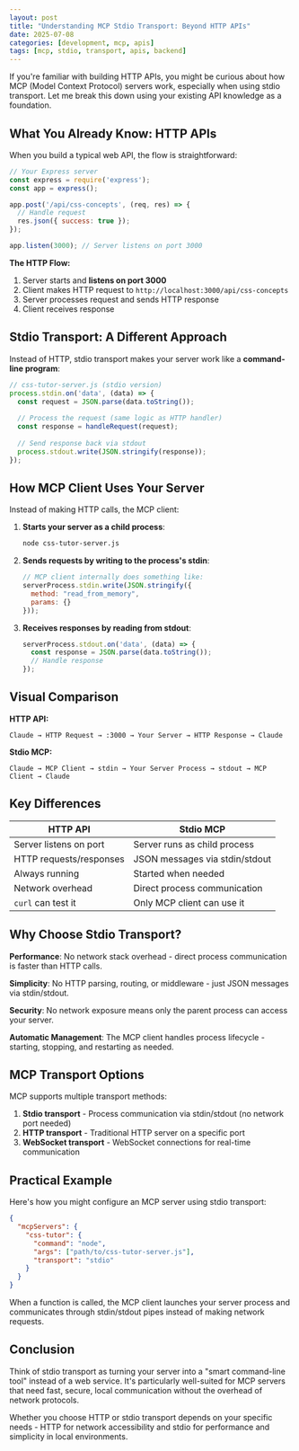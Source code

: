 ```yaml
---
layout: post
title: "Understanding MCP Stdio Transport: Beyond HTTP APIs"
date: 2025-07-08
categories: [development, mcp, apis]
tags: [mcp, stdio, transport, apis, backend]
---
```


If you're familiar with building HTTP APIs, you might be curious about how MCP (Model Context Protocol) servers work, especially when using stdio transport. Let me break this down using your existing API knowledge as a foundation.

## What You Already Know: HTTP APIs

When you build a typical web API, the flow is straightforward:

```javascript
// Your Express server
const express = require('express');
const app = express();

app.post('/api/css-concepts', (req, res) => {
  // Handle request
  res.json({ success: true });
});

app.listen(3000); // Server listens on port 3000
```

**The HTTP Flow:**
1. Server starts and **listens on port 3000**
2. Client makes HTTP request to `http://localhost:3000/api/css-concepts`
3. Server processes request and sends HTTP response
4. Client receives response

## Stdio Transport: A Different Approach

Instead of HTTP, stdio transport makes your server work like a **command-line program**:

```javascript
// css-tutor-server.js (stdio version)
process.stdin.on('data', (data) => {
  const request = JSON.parse(data.toString());
  
  // Process the request (same logic as HTTP handler)
  const response = handleRequest(request);
  
  // Send response back via stdout
  process.stdout.write(JSON.stringify(response));
});
```

## How MCP Client Uses Your Server

Instead of making HTTP calls, the MCP client:

1. **Starts your server as a child process**:
   ```bash
   node css-tutor-server.js
   ```

2. **Sends requests by writing to the process's stdin**:
   ```javascript
   // MCP client internally does something like:
   serverProcess.stdin.write(JSON.stringify({
     method: "read_from_memory",
     params: {}
   }));
   ```

3. **Receives responses by reading from stdout**:
   ```javascript
   serverProcess.stdout.on('data', (data) => {
     const response = JSON.parse(data.toString());
     // Handle response
   });
   ```

## Visual Comparison

**HTTP API:**
```
Claude → HTTP Request → :3000 → Your Server → HTTP Response → Claude
```

**Stdio MCP:**
```
Claude → MCP Client → stdin → Your Server Process → stdout → MCP Client → Claude
```

## Key Differences

| HTTP API | Stdio MCP |
|----------|-----------|
| Server listens on port | Server runs as child process |
| HTTP requests/responses | JSON messages via stdin/stdout |
| Always running | Started when needed |
| Network overhead | Direct process communication |
| `curl` can test it | Only MCP client can use it |

## Why Choose Stdio Transport?

**Performance**: No network stack overhead - direct process communication is faster than HTTP calls.

**Simplicity**: No HTTP parsing, routing, or middleware - just JSON messages via stdin/stdout.

**Security**: No network exposure means only the parent process can access your server.

**Automatic Management**: The MCP client handles process lifecycle - starting, stopping, and restarting as needed.

## MCP Transport Options

MCP supports multiple transport methods:

1. **Stdio transport** - Process communication via stdin/stdout (no network port needed)
2. **HTTP transport** - Traditional HTTP server on a specific port
3. **WebSocket transport** - WebSocket connections for real-time communication

## Practical Example

Here's how you might configure an MCP server using stdio transport:

```json
{
  "mcpServers": {
    "css-tutor": {
      "command": "node",
      "args": ["path/to/css-tutor-server.js"],
      "transport": "stdio"
    }
  }
}
```

When a function is called, the MCP client launches your server process and communicates through stdin/stdout pipes instead of making network requests.

## Conclusion

Think of stdio transport as turning your server into a "smart command-line tool" instead of a web service. It's particularly well-suited for MCP servers that need fast, secure, local communication without the overhead of network protocols.

Whether you choose HTTP or stdio transport depends on your specific needs - HTTP for network accessibility and stdio for performance and simplicity in local environments. 